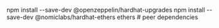 npm install --save-dev @openzeppelin/hardhat-upgrades
npm install --save-dev @nomiclabs/hardhat-ethers ethers # peer dependencies
